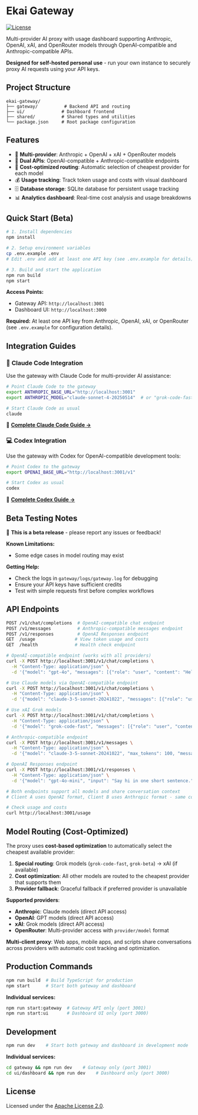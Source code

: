 # Ekai Gateway

[![License](https://img.shields.io/badge/License-Apache_2.0-blue.svg)](https://opensource.org/licenses/Apache-2.0)

Multi-provider AI proxy with usage dashboard supporting Anthropic, OpenAI, xAI, and OpenRouter models through OpenAI-compatible and Anthropic-compatible APIs.

**Designed for self-hosted personal use** - run your own instance to securely proxy AI requests using your API keys.

## Project Structure

```
ekai-gateway/
├── gateway/          # Backend API and routing
├── ui/              # Dashboard frontend
├── shared/          # Shared types and utilities
└── package.json     # Root package configuration
```

## Features

- 🤖 **Multi-provider**: Anthropic + OpenAI + xAI + OpenRouter models
- 🔄 **Dual APIs**: OpenAI-compatible + Anthropic-compatible endpoints
- 🔀 **Cost-optimized routing**: Automatic selection of cheapest provider for each model
- 💰 **Usage tracking**: Track token usage and costs with visual dashboard
- 🗄️ **Database storage**: SQLite database for persistent usage tracking
- 📊 **Analytics dashboard**: Real-time cost analysis and usage breakdowns

## Quick Start (Beta)

```bash
# 1. Install dependencies
npm install

# 2. Setup environment variables
cp .env.example .env
# Edit .env and add at least one API key (see .env.example for details)

# 3. Build and start the application
npm run build
npm start
```

**Access Points:**
- Gateway API: `http://localhost:3001`
- Dashboard UI: `http://localhost:3000`

**Required:** At least one API key from Anthropic, OpenAI, xAI, or OpenRouter (see `.env.example` for configuration details).

## Integration Guides

### 🤖 **Claude Code Integration**
Use the gateway with Claude Code for multi-provider AI assistance:

```bash
# Point Claude Code to the gateway
export ANTHROPIC_BASE_URL="http://localhost:3001"
export ANTHROPIC_MODEL="claude-sonnet-4-20250514"  # or "grok-code-fast", "gpt-4o"

# Start Claude Code as usual
claude
```

📖 **[Complete Claude Code Guide →](./USAGE_WITH_CLAUDE_CODE.md)**

### 💻 **Codex Integration** 
Use the gateway with Codex for OpenAI-compatible development tools:

```bash
# Point Codex to the gateway
export OPENAI_BASE_URL="http://localhost:3001/v1"

# Start Codex as usual  
codex
```

📖 **[Complete Codex Guide →](./USAGE_WITH_CODEX.md)**
## Beta Testing Notes

🚧 **This is a beta release** - please report any issues or feedback!

**Known Limitations:**
- Some edge cases in model routing may exist

**Getting Help:**
- Check the logs in `gateway/logs/gateway.log` for debugging
- Ensure your API keys have sufficient credits
- Test with simple requests first before complex workflows

## API Endpoints

```bash
POST /v1/chat/completions  # OpenAI-compatible chat endpoint
POST /v1/messages          # Anthropic-compatible messages endpoint
POST /v1/responses         # OpenAI Responses endpoint
GET  /usage               # View token usage and costs
GET  /health              # Health check endpoint
```

```bash
# OpenAI-compatible endpoint (works with all providers)
curl -X POST http://localhost:3001/v1/chat/completions \
  -H "Content-Type: application/json" \
  -d '{"model": "gpt-4o", "messages": [{"role": "user", "content": "Hello"}]}'

# Use Claude models via OpenAI-compatible endpoint
curl -X POST http://localhost:3001/v1/chat/completions \
  -H "Content-Type: application/json" \
  -d '{"model": "claude-3-5-sonnet-20241022", "messages": [{"role": "user", "content": "Hello"}]}'

# Use xAI Grok models
curl -X POST http://localhost:3001/v1/chat/completions \
  -H "Content-Type: application/json" \
  -d '{"model": "grok-code-fast", "messages": [{"role": "user", "content": "Hello"}]}'

# Anthropic-compatible endpoint
curl -X POST http://localhost:3001/v1/messages \
  -H "Content-Type: application/json" \
  -d '{"model": "claude-3-5-sonnet-20241022", "max_tokens": 100, "messages": [{"role": "user", "content": "Hello"}]}'

# OpenAI Responses endpoint
curl -X POST http://localhost:3001/v1/responses \
  -H "Content-Type: application/json" \
  -d '{"model": "gpt-4o-mini", "input": "Say hi in one short sentence.", "temperature": 0.7, "max_output_tokens": 128}'

# Both endpoints support all models and share conversation context
# Client A uses OpenAI format, Client B uses Anthropic format - same conversation!

# Check usage and costs
curl http://localhost:3001/usage
```

## Model Routing (Cost-Optimized)

The proxy uses **cost-based optimization** to automatically select the cheapest available provider:

1. **Special routing**: Grok models (`grok-code-fast`, `grok-beta`) → xAI (if available)
2. **Cost optimization**: All other models are routed to the cheapest provider that supports them
3. **Provider fallback**: Graceful fallback if preferred provider is unavailable

**Supported providers**:
- **Anthropic**: Claude models (direct API access)
- **OpenAI**: GPT models (direct API access)
- **xAI**: Grok models (direct API access)
- **OpenRouter**: Multi-provider access with `provider/model` format

**Multi-client proxy**: Web apps, mobile apps, and scripts share conversations across providers with automatic cost tracking and optimization.

## Production Commands

```bash
npm run build  # Build TypeScript for production
npm start      # Start both gateway and dashboard
```

**Individual services:**
```bash
npm run start:gateway  # Gateway API only (port 3001)
npm run start:ui       # Dashboard UI only (port 3000)
```

## Development

```bash
npm run dev    # Start both gateway and dashboard in development mode
```

**Individual services:**
```bash
cd gateway && npm run dev    # Gateway only (port 3001)
cd ui/dashboard && npm run dev    # Dashboard only (port 3000)
```

## License
Licensed under the [Apache License 2.0](./LICENSE).
